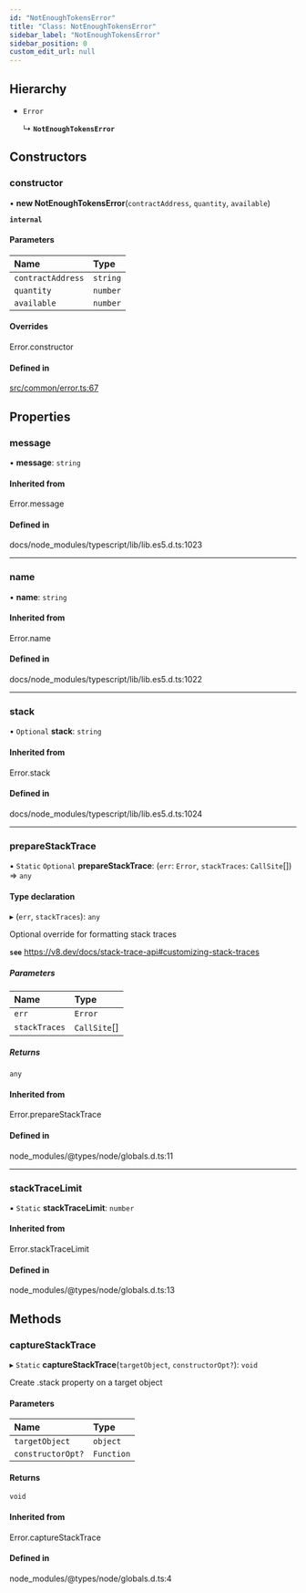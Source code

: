 ```yaml
---
id: "NotEnoughTokensError"
title: "Class: NotEnoughTokensError"
sidebar_label: "NotEnoughTokensError"
sidebar_position: 0
custom_edit_url: null
---
```


## Hierarchy

- `Error`

  ↳ **`NotEnoughTokensError`**

## Constructors

### constructor

• **new NotEnoughTokensError**(`contractAddress`, `quantity`, `available`)

**`internal`**

#### Parameters

| Name | Type |
| :------ | :------ |
| `contractAddress` | `string` |
| `quantity` | `number` |
| `available` | `number` |

#### Overrides

Error.constructor

#### Defined in

[src/common/error.ts:67](https://github.com/PrasoonPratham/nftlabs-sdk-ts/blob/ff1ad69/src/common/error.ts#L67)

## Properties

### message

• **message**: `string`

#### Inherited from

Error.message

#### Defined in

docs/node_modules/typescript/lib/lib.es5.d.ts:1023

___

### name

• **name**: `string`

#### Inherited from

Error.name

#### Defined in

docs/node_modules/typescript/lib/lib.es5.d.ts:1022

___

### stack

• `Optional` **stack**: `string`

#### Inherited from

Error.stack

#### Defined in

docs/node_modules/typescript/lib/lib.es5.d.ts:1024

___

### prepareStackTrace

▪ `Static` `Optional` **prepareStackTrace**: (`err`: `Error`, `stackTraces`: `CallSite`[]) => `any`

#### Type declaration

▸ (`err`, `stackTraces`): `any`

Optional override for formatting stack traces

**`see`** https://v8.dev/docs/stack-trace-api#customizing-stack-traces

##### Parameters

| Name | Type |
| :------ | :------ |
| `err` | `Error` |
| `stackTraces` | `CallSite`[] |

##### Returns

`any`

#### Inherited from

Error.prepareStackTrace

#### Defined in

node_modules/@types/node/globals.d.ts:11

___

### stackTraceLimit

▪ `Static` **stackTraceLimit**: `number`

#### Inherited from

Error.stackTraceLimit

#### Defined in

node_modules/@types/node/globals.d.ts:13

## Methods

### captureStackTrace

▸ `Static` **captureStackTrace**(`targetObject`, `constructorOpt?`): `void`

Create .stack property on a target object

#### Parameters

| Name | Type |
| :------ | :------ |
| `targetObject` | `object` |
| `constructorOpt?` | `Function` |

#### Returns

`void`

#### Inherited from

Error.captureStackTrace

#### Defined in

node_modules/@types/node/globals.d.ts:4
